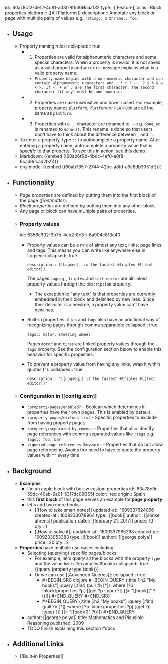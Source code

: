 id:: 60a78c12-4e12-4d81-a33f-9f63695aaf32
type:: [[Feature]]
alias:: Block properties
platform:: [[All Platforms]]
description:: Annotate any block or page with multiple pairs of values e.g. `rating:: 8` or `name:: foo`.

- ## Usage
	- Property naming rules:
	  collapsed:: true
		- 1. Properties are valid for alphanumeric characters and some special characters. When a property is invalid, it is not saved as a valid property and an error message explains what is a valid property name:
			- `Property name begins with a non-numeric character and can contain alphanumeric characters and . * + ! - _ ? $ % & = < >. If -, + or . are the first character, the second character (if any) must be non-numeric.`
		- 2. Properties are case insensitive and lower cased. For example, property names `platform`, `Platform` or `PLATFORM` are all the same as `platform`.
		- 3. Properties with a  `_`  character are renamed to  `-` e.g. `done_at` is renamed to `done-at`. This rename is done so that users don't have to think about the difference between `_` and `-`.
	- To enter a property, type `::` to autocomplete a property name. After entering a property name, autocomplete a property value that is _specific_ to that property. To see this in action, [see this demo](https://www.loom.com/share/27804e1bcd7b4e4bbf71ec14956c42fe).
	- Markdown:
	  {{embed ((60ab6f5b-4bdc-4ef0-a0f8-6cad9dcad2b2))}}
	- org-mode:
	  {{embed ((60ab7357-2744-42bc-a8fd-a9c8db3051df))}}
- ## Functionality
	- _Page properties_ are defined by putting them into the first block of the page (_frontmatter_).
	- _Block properties_ are defined by putting them into any other block.
	- Any page or block can have multiple pairs of properties.
	- ### Property values
	  id:: 6356e902-3b7b-4cb2-8c3e-6a904c813c40
		- Property values can be a mix of almost any text, links, page links and tags. This means you can write like anywhere else in Logseq:
		  collapsed:: true
		  ```
		  description:: [[Logseq]] is the fastest #triples #[[text editor]]
		  ```
		  
		  The pages `Logseq,`, `triples` and `text editor` are all linked property values through the `description` property.
			- The exception to "any text" is that properties are currently embedded in their block and delimited by newlines. Since their delimiter is a newline, a property value can't have newlines.
		- Built-in properties `alias` and `tags` also have an additional way of recognizing pages through comma separation:
		  collapsed:: true
		  ```
		  tags:: motor, steering wheel
		  ```
		  Pages `motor` and `tires` are linked property values through the `tags` property. See the configuration section below to enable this behavior for specific properties.
		- To prevent a property value from having any links, wrap it within quotes (`"`):
		  collapsed:: true
		  ```
		  description:: "[[Logseq]] is the fastest #triples #[[text editor]]"
		  ```
	- ### Configuration in [[config.edn]]
		- `:property-pages/enabled?` - Boolean which determines if properties have their own pages. This is enabled by default
		- `:property-pages/exclude-list` - Specific properties to exclude from having property pages
		- `:property/separated-by-commas` - Properties that also identify page references with comma separated values like `:tags` e.g. `tags:: foo, bar`
		- `:ignored-page-references-keywords` - Properties that do not allow page referencing. Avoids the need to have to quote the property values with `""` every time
- ## Background
	- **Examples**
		- I'm an apple block with below custom properties
		  id:: 60a78e9e-59dc-40ab-9a01-5317dc09365f
		  color:: red
		  origin:: Spain
		- this **first block** of this page serves an example for **page property**
		- let's add two more books:
			- [[How to take smart notes]]
			  updated-at:: 1609337624066
			  created-at:: 1609233078964
			  type:: [[book]]
			  author:: [[sönke ahrens]]
			  publication_date:: [[february 21, 2017]]
			  price:: 10
			  qty:: 1
			- [[How to solve it]]
			  updated-at:: 1609337985298
			  created-at:: 1609233053383
			  type:: [[book]]
			  author:: [[george polya]]
			  price:: 20
			  qty:: 2
	- **Properties** have multiple use cases including:
		- Selecting (querying) specific pages/blocks:
			- For example, let's query all the blocks with the property `type` and the value `book`: #examples #books
			  collapsed:: true
			  {{query (property type book)}}
			- Or we can use [[Advanced Queries]]:
			  collapsed:: true
				- #+BEGIN_SRC clojure
				   #+BEGIN_QUERY
				   {:title [:h2 "My books"]
				    :query [:find (pull ?b [*])
				   :where
				   [?b :block/properties ?p]
				   [(get ?p :type) ?t]
				   [(= "[[book]]" ?t)]]}
				   #+END_QUERY
				   #+END_SRC
				- #+BEGIN_QUERY
				  {:title [:h2 "My books"]
				   :query [:find (pull ?b [*])
				  :where
				  [?b :block/properties ?p]
				  [(get ?p :type) ?t]
				  [(= "[[book]]" ?t)]]}
				  #+END_QUERY
		- author: [[george polya]]
		  title: Mathematics and Plausible Reasoning
		  published: 2009
		- TODO Finish explaining this section #docs
- ## Additional Links
	- [[Built-in Properties]]